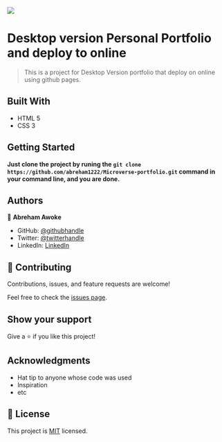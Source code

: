![](https://img.shields.io/badge/Microverse-blueviolet)

# Desktop version Personal Portfolio and deploy to online

> This is a project for Desktop Version portfolio that deploy on online using github pages.


## Built With

- HTML 5
- CSS 3


## Getting Started

**Just clone the project by runing the `git clone https://github.com/abreham1222/Microverse-portfolio.git` command in your command line, and you are done.**


## Authors

👤 **Abreham Awoke**

- GitHub: [@githubhandle](https://github.com/abreham1222)
- Twitter: [@twitterhandle](https://twitter.com/Abreham1222)
- LinkedIn: [LinkedIn](https://linkedin.com/in/abreham1222)

## 🤝 Contributing
Contributions, issues, and feature requests are welcome!

Feel free to check the [issues page](../../issues/).

## Show your support

Give a ⭐️ if you like this project!

## Acknowledgments

- Hat tip to anyone whose code was used
- Inspiration
- etc

## 📝 License

This project is [MIT](./MIT.md) licensed.